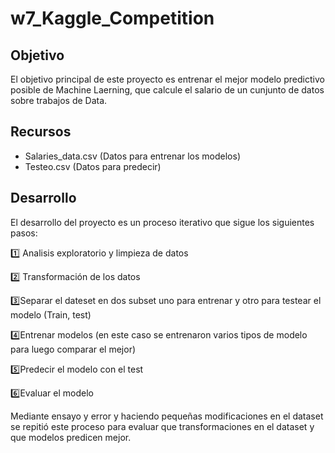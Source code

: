 # w7_Kaggle_Competition





## Objetivo


El objetivo principal de este proyecto es entrenar el mejor modelo predictivo posible de Machine Laerning, que calcule el salario de un cunjunto de datos sobre trabajos de Data.


## Recursos

- Salaries_data.csv (Datos para entrenar los modelos)
- Testeo.csv (Datos para predecir)



## Desarrollo

El desarrollo del proyecto es un proceso iterativo que sigue los siguientes pasos:

1️⃣ Analisis exploratorio y limpieza de datos

2️⃣ Transformación de los datos

3️⃣Separar el dateset en dos subset uno para entrenar y otro para testear el modelo (Train, test)

4️⃣Entrenar modelos (en este caso se entrenaron varios tipos de modelo para luego comparar el mejor)

5️⃣Predecir el modelo con el test

6️⃣Evaluar el modelo

Mediante ensayo y error y haciendo pequeñas modificaciones en el dataset se repitió este proceso para evaluar que transformaciones en el dataset y que modelos predicen mejor.

